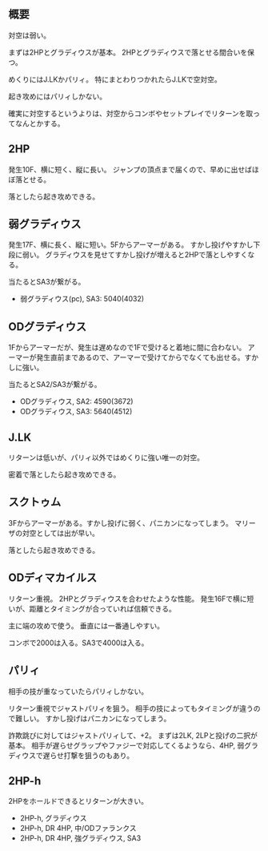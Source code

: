 ## 概要

対空は弱い。

まずは2HPとグラディウスが基本。
2HPとグラディウスで落とせる間合いを保つ。

めくりにはJ.LKかパリィ。
特にまとわりつかれたらJ.LKで空対空。

起き攻めにはパリィしかない。

確実に対空するというよりは、対空からコンボやセットプレイでリターンを取ってなんとかする。

## 2HP

発生10F、横に短く、縦に長い。
ジャンプの頂点まで届くので、早めに出せばほぼ落とせる。

落としたら起き攻めできる。

## 弱グラディウス

発生17F、横に長く、縦に短い。5Fからアーマーがある。
すかし投げやすかし下段に弱い。
グラディウスを見せてすかし投げが増えると2HPで落としやすくなる。

当たるとSA3が繋がる。

- 弱グラディウス(pc), SA3: 5040(4032)

## ODグラディウス

1Fからアーマーだが、発生は遅めなので1Fで受けると着地に間に合わない。
アーマーが発生直前まであるので、アーマーで受けてからでなくても出せる。すかしに強い。

当たるとSA2/SA3が繋がる。

- ODグラディウス, SA2: 4590(3672)
- ODグラディウス, SA3: 5640(4512)

## J.LK

リターンは低いが、パリィ以外ではめくりに強い唯一の対空。

密着で落としたら起き攻めできる。

## スクトゥム

3Fからアーマーがある。すかし投げに弱く、パニカンになってしまう。
マリーザの対空としては出が早い。

落としたら起き攻めできる。

## ODディマカイルス

リターン重視。
2HPとグラディウスを合わせたような性能。
発生16Fで横に短いが、距離とタイミングが合っていれば信頼できる。

主に端の攻めで使う。
垂直には一番通しやすい。

コンボで2000は入る。SA3で4000は入る。

## パリィ

相手の技が重なっていたらパリィしかない。

リターン重視でジャストパリィを狙う。
相手の技によってもタイミングが違うので難しい。
すかし投げはパニカンになってしまう。

詐欺跳びに対してはジャストパリィして、+2。
まずは2LK, 2LPと投げの二択が基本。
相手が遅らせグラップやファジーで対応してくるようなら、4HP, 弱グラディウスで遅らせ打撃を狙うのもあり。

## 2HP-h

2HPをホールドできるとリターンが大きい。

- 2HP-h, グラディウス
- 2HP-h, DR 4HP, 中/ODファランクス
- 2HP-h, DR 4HP, 強グラディウス, SA3
